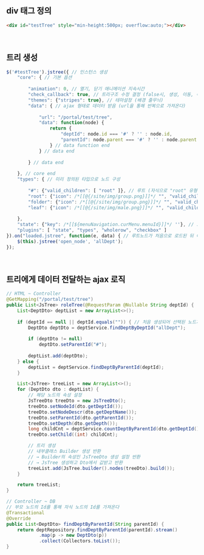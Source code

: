 <!-- --- --><!-- title: 기본 사용 --><!-- updated: 2023-01-09 07:29:51Z --><!-- created: 2023-01-09 06:36:49Z --><!-- latitude: 37.44491680 --><!-- longitude: 127.13886840 --><!-- altitude: 0.0000 --><!-- --- -->## div 태그 정의```html<div id="testTree" style="min-height:500px; overflow:auto;"></div>```<br>## 트리 생성```javascript$('#testTree').jstree({ // 인스턴스 생성	"core": { // 기본 옵션				"animation": 0, // 열기, 닫기 애니메이션 지속시간		"check_callback": true, // 트리구조 수정 결정 (false시, 생성, 이동, 삭제 등 상호작용 불가능)		"themes": {"stripes": true}, // 테마설정 (배경 줄무늬)		"data": { // ajax 형태로 데이터 받음 (url을 통해 반복으로 가져온다)						"url": "/portal/test/tree",			"data": function(node) {				return {					"deptId": node.id === '#' ? '' : node.id,					"parentId": node.parent === '#' ? '' : node.parent				} // data function end			} // data end					} // data end			}, // core end	"types": { // 미리 정의된 타입으로 노드 구성				"#": {"valid_children": [ "root" ]}, // 루트 (자식으로 "root" 유형의 노드만 가질 수 있음)		"root": {"icon": /*[[@{/site/img/group.png}]]*/ "", "valid_children": [ "folder" ]},		"folder": {"icon": /*[[@{/site/img/group.png}]]*/ "", "valid_children": [ "folder", "leaf" ]},		"leaf": {"icon": /*[[@{/site/img/male.png}]]*/ "", "valid_children": []}			},	"state": {"key": /*[[${menuNavigation.curMenu.menuId}]]*/ ''}, // 노드의 상태 저장	"plugins": [ "state", "types", "wholerow", "checkbox" ]}).on("loaded.jstree", function(e, data) { // 루트노드가 처음으로 로드된 뒤 이벤트	$(this).jstree('open_node', 'allDept');});```<br>## 트리에게 데이터 전달하는 ajax 로직```java// HTML ~ Controller@GetMapping("/portal/test/tree")public List<JsTree> roleTree(@RequestParam @Nullable String deptId) {	List<DeptDto> deptList = new ArrayList<>();		if (deptId == null || deptId.equals("")) { // 처음 생성되어 선택된 노드가 없을 경우		DeptDto deptDto = deptService.findDeptByDeptId("allDept");				if (deptDto != null)			deptDto.setParentId("#");				deptList.add(deptDto);	} else {		deptList = deptService.findDeptByParentId(deptId);	}	List<JsTree> treeList = new ArrayList<>();	for (DeptDto dto : deptList) {		// 해당 노드의 속성 설정		JsTreeDto treeDto = new JsTreeDto();		treeDto.setNodeId(dto.getDeptId());		treeDto.setNodeDescr(dto.getDeptName());		treeDto.setParentId(dto.getParentId());		treeDto.setDepth(dto.getDepth());		long childCnt = deptService.countDeptByParentId(dto.getDeptId());		treeDto.setChild((int) childCnt);		// 트리 생성		// 내부클래스 Builder 생성 반환 		// → Builder의 속성인 JsTreeDto 생성 설정 반환 		// → JsTree 생성하고 Dto에서 값받고 반환		treeList.add(JsTree.builder().nodes(treeDto).build());	}	return treeList;}``````java// Controller ~ DB// 부모 노드의 Id를 통해 자식 노드의 Id를 가져온다@Transactional@Overridepublic List<DeptDto> findDeptByParentId(String parentId) {	return deptRepository.findDeptByParentId(parentId).stream()			.map(p -> new DeptDto(p))			.collect(Collectors.toList());}```